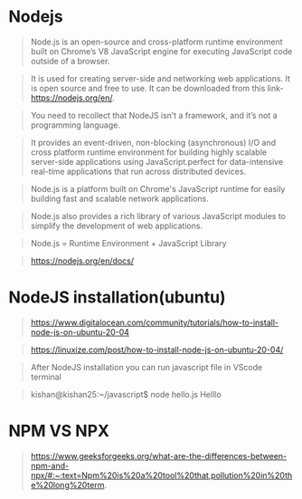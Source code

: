 # Nodejs

> Node.js is an open-source and cross-platform runtime environment built on Chrome’s V8 JavaScript engine for executing JavaScript code outside of a browser.

> It is   used for creating server-side and networking web applications. It is open source and free to use. It can be downloaded from this link- https://nodejs.org/en/.

 >You need to recollect that NodeJS isn’t a framework, and it’s not a programming language. 
 
 >It provides an event-driven, non-blocking (asynchronous) I/O and cross platform runtime environment for building 
 highly scalable server-side applications using JavaScript.perfect for data-intensive real-time applications that run
 across distributed devices.

> Node.js is a platform built on Chrome's JavaScript runtime for easily building fast and scalable network applications. 
 

> Node.js also provides a rich library of various JavaScript modules to simplify the development of web applications.

> Node.js = Runtime Environment + JavaScript Library

> https://nodejs.org/en/docs/

# NodeJS installation(ubuntu)

>https://www.digitalocean.com/community/tutorials/how-to-install-node-js-on-ubuntu-20-04

>https://linuxize.com/post/how-to-install-node-js-on-ubuntu-20-04/

> After NodeJS installation you can run javascript file in VScode terminal 

> kishan@kishan25:~/javascript$ node hello.js
Helllo

# NPM VS NPX

> https://www.geeksforgeeks.org/what-are-the-differences-between-npm-and-npx/#:~:text=Npm%20is%20a%20tool%20that,pollution%20in%20the%20long%20term.
